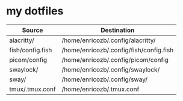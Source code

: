 # my dotfiles
|Source|Destination|
|---|---|
|alacritty/|/home/enricozb/.config/alacritty/|
|fish/config.fish|/home/enricozb/.config/fish/config.fish|
|picom/config|/home/enricozb/.config/picom/config|
|swaylock/|/home/enricozb/.config/swaylock/|
|sway/|/home/enricozb/.config/sway/|
|tmux/.tmux.conf|/home/enricozb/.tmux.conf|
